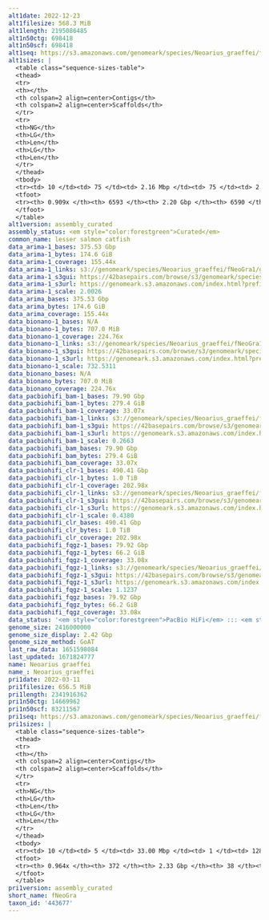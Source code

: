 ```yaml
---
alt1date: 2022-12-23
alt1filesize: 568.3 MiB
alt1length: 2195086485
alt1n50ctg: 698418
alt1n50scf: 698418
alt1seq: https://s3.amazonaws.com/genomeark/species/Neoarius_graeffei/fNeoGra1/assembly_curated/fNeoGra1.alt.cur.20221223.fasta.gz
alt1sizes: |
  <table class="sequence-sizes-table">
  <thead>
  <tr>
  <th></th>
  <th colspan=2 align=center>Contigs</th>
  <th colspan=2 align=center>Scaffolds</th>
  </tr>
  <tr>
  <th>NG</th>
  <th>LG</th>
  <th>Len</th>
  <th>LG</th>
  <th>Len</th>
  </tr>
  </thead>
  <tbody>
  <tr><td> 10 </td><td> 75 </td><td> 2.16 Mbp </td><td> 75 </td><td> 2.16 Mbp </td></tr>  <tr><td> 20 </td><td> 212 </td><td> 1.50 Mbp </td><td> 212 </td><td> 1.50 Mbp </td></tr>  <tr><td> 30 </td><td> 398 </td><td> 1.15 Mbp </td><td> 397 </td><td> 1.16 Mbp </td></tr>  <tr><td> 40 </td><td> 636 </td><td> 0.90 Mbp </td><td> 635 </td><td> 0.90 Mbp </td></tr>  <tr style="background-color:#cccccc;"><td> 50 </td><td> 941 </td><td> 0.70 Mbp </td><td> 941 </td><td> 0.70 Mbp </td></tr>  <tr><td> 60 </td><td> 1340 </td><td> 0.52 Mbp </td><td> 1340 </td><td> 0.52 Mbp </td></tr>  <tr><td> 70 </td><td> 1896 </td><td> 363.19 Kbp </td><td> 1894 </td><td> 363.28 Kbp </td></tr>  <tr><td> 80 </td><td> 2796 </td><td> 187.70 Kbp </td><td> 2795 </td><td> 187.70 Kbp </td></tr>  <tr><td> 90 </td><td> 5754 </td><td> 32.88 Kbp </td><td> 5753 </td><td> 32.88 Kbp </td></tr>  <tr><td> 100 </td><td> 0 </td><td>  </td><td> 0 </td><td>  </td></tr>  </tbody>
  <tfoot>
  <tr><th> 0.909x </th><th> 6593 </th><th> 2.20 Gbp </th><th> 6590 </th><th> 2.20 Gbp </th></tr>
  </tfoot>
  </table>
alt1version: assembly_curated
assembly_status: <em style="color:forestgreen">Curated</em>
common_name: lesser salmon catfish
data_arima-1_bases: 375.53 Gbp
data_arima-1_bytes: 174.6 GiB
data_arima-1_coverage: 155.44x
data_arima-1_links: s3://genomeark/species/Neoarius_graeffei/fNeoGra1/genomic_data/arima/<br>
data_arima-1_s3gui: https://42basepairs.com/browse/s3/genomeark/species/Neoarius_graeffei/fNeoGra1/genomic_data/arima/
data_arima-1_s3url: https://genomeark.s3.amazonaws.com/index.html?prefix=species/Neoarius_graeffei/fNeoGra1/genomic_data/arima/
data_arima-1_scale: 2.0026
data_arima_bases: 375.53 Gbp
data_arima_bytes: 174.6 GiB
data_arima_coverage: 155.44x
data_bionano-1_bases: N/A
data_bionano-1_bytes: 707.0 MiB
data_bionano-1_coverage: 224.76x
data_bionano-1_links: s3://genomeark/species/Neoarius_graeffei/fNeoGra1/genomic_data/bionano/<br>
data_bionano-1_s3gui: https://42basepairs.com/browse/s3/genomeark/species/Neoarius_graeffei/fNeoGra1/genomic_data/bionano/
data_bionano-1_s3url: https://genomeark.s3.amazonaws.com/index.html?prefix=species/Neoarius_graeffei/fNeoGra1/genomic_data/bionano/
data_bionano-1_scale: 732.5311
data_bionano_bases: N/A
data_bionano_bytes: 707.0 MiB
data_bionano_coverage: 224.76x
data_pacbiohifi_bam-1_bases: 79.90 Gbp
data_pacbiohifi_bam-1_bytes: 279.4 GiB
data_pacbiohifi_bam-1_coverage: 33.07x
data_pacbiohifi_bam-1_links: s3://genomeark/species/Neoarius_graeffei/fNeoGra1/genomic_data/pacbio_hifi/<br>
data_pacbiohifi_bam-1_s3gui: https://42basepairs.com/browse/s3/genomeark/species/Neoarius_graeffei/fNeoGra1/genomic_data/pacbio_hifi/
data_pacbiohifi_bam-1_s3url: https://genomeark.s3.amazonaws.com/index.html?prefix=species/Neoarius_graeffei/fNeoGra1/genomic_data/pacbio_hifi/
data_pacbiohifi_bam-1_scale: 0.2663
data_pacbiohifi_bam_bases: 79.90 Gbp
data_pacbiohifi_bam_bytes: 279.4 GiB
data_pacbiohifi_bam_coverage: 33.07x
data_pacbiohifi_clr-1_bases: 490.41 Gbp
data_pacbiohifi_clr-1_bytes: 1.0 TiB
data_pacbiohifi_clr-1_coverage: 202.98x
data_pacbiohifi_clr-1_links: s3://genomeark/species/Neoarius_graeffei/fNeoGra1/genomic_data/pacbio_hifi/<br>
data_pacbiohifi_clr-1_s3gui: https://42basepairs.com/browse/s3/genomeark/species/Neoarius_graeffei/fNeoGra1/genomic_data/pacbio_hifi/
data_pacbiohifi_clr-1_s3url: https://genomeark.s3.amazonaws.com/index.html?prefix=species/Neoarius_graeffei/fNeoGra1/genomic_data/pacbio_hifi/
data_pacbiohifi_clr-1_scale: 0.4380
data_pacbiohifi_clr_bases: 490.41 Gbp
data_pacbiohifi_clr_bytes: 1.0 TiB
data_pacbiohifi_clr_coverage: 202.98x
data_pacbiohifi_fqgz-1_bases: 79.92 Gbp
data_pacbiohifi_fqgz-1_bytes: 66.2 GiB
data_pacbiohifi_fqgz-1_coverage: 33.08x
data_pacbiohifi_fqgz-1_links: s3://genomeark/species/Neoarius_graeffei/fNeoGra1/genomic_data/pacbio_hifi/<br>
data_pacbiohifi_fqgz-1_s3gui: https://42basepairs.com/browse/s3/genomeark/species/Neoarius_graeffei/fNeoGra1/genomic_data/pacbio_hifi/
data_pacbiohifi_fqgz-1_s3url: https://genomeark.s3.amazonaws.com/index.html?prefix=species/Neoarius_graeffei/fNeoGra1/genomic_data/pacbio_hifi/
data_pacbiohifi_fqgz-1_scale: 1.1237
data_pacbiohifi_fqgz_bases: 79.92 Gbp
data_pacbiohifi_fqgz_bytes: 66.2 GiB
data_pacbiohifi_fqgz_coverage: 33.08x
data_status: '<em style="color:forestgreen">PacBio HiFi</em> ::: <em style="color:forestgreen">Arima</em>'
genome_size: 2416000000
genome_size_display: 2.42 Gbp
genome_size_method: GoAT
last_raw_data: 1651598084
last_updated: 1671824777
name: Neoarius graeffei
name_: Neoarius_graeffei
pri1date: 2022-03-11
pri1filesize: 656.5 MiB
pri1length: 2341916362
pri1n50ctg: 14669962
pri1n50scf: 83211567
pri1seq: https://s3.amazonaws.com/genomeark/species/Neoarius_graeffei/fNeoGra1/assembly_curated/fNeoGra1.pri.cur.20220311.fasta.gz
pri1sizes: |
  <table class="sequence-sizes-table">
  <thead>
  <tr>
  <th></th>
  <th colspan=2 align=center>Contigs</th>
  <th colspan=2 align=center>Scaffolds</th>
  </tr>
  <tr>
  <th>NG</th>
  <th>LG</th>
  <th>Len</th>
  <th>LG</th>
  <th>Len</th>
  </tr>
  </thead>
  <tbody>
  <tr><td> 10 </td><td> 5 </td><td> 33.00 Mbp </td><td> 1 </td><td> 128.05 Mbp </td></tr>  <tr><td> 20 </td><td> 13 </td><td> 23.61 Mbp </td><td> 3 </td><td> 116.86 Mbp </td></tr>  <tr><td> 30 </td><td> 24 </td><td> 20.98 Mbp </td><td> 6 </td><td> 101.09 Mbp </td></tr>  <tr><td> 40 </td><td> 37 </td><td> 17.63 Mbp </td><td> 8 </td><td> 94.38 Mbp </td></tr>  <tr style="background-color:#cccccc;"><td> 50 </td><td> 52 </td><td style="background-color:#88ff88;"> 14.67 Mbp </td><td> 11 </td><td style="background-color:#88ff88;"> 83.21 Mbp </td></tr>  <tr><td> 60 </td><td> 70 </td><td> 12.08 Mbp </td><td> 14 </td><td> 77.72 Mbp </td></tr>  <tr><td> 70 </td><td> 94 </td><td> 8.08 Mbp </td><td> 17 </td><td> 70.27 Mbp </td></tr>  <tr><td> 80 </td><td> 129 </td><td> 5.70 Mbp </td><td> 21 </td><td> 61.23 Mbp </td></tr>  <tr><td> 90 </td><td> 191 </td><td> 2.34 Mbp </td><td> 25 </td><td> 57.12 Mbp </td></tr>  <tr><td> 100 </td><td> 0 </td><td>  </td><td> 0 </td><td>  </td></tr>  </tbody>
  <tfoot>
  <tr><th> 0.964x </th><th> 372 </th><th> 2.33 Gbp </th><th> 38 </th><th> 2.34 Gbp </th></tr>
  </tfoot>
  </table>
pri1version: assembly_curated
short_name: fNeoGra
taxon_id: '443677'
---
```

